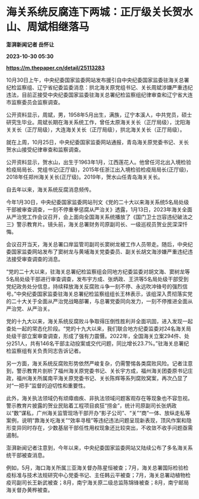 # 海关系统反腐连下两城：正厅级关长贺水山、周斌相继落马
**澎湃新闻记者 岳怀让**

**2023-10-30 05:30**

**https://m.thepaper.cn/detail/25113283**

10月30日上午，中央纪委国家监委网站发布援引自中央纪委国家监委驻海关总署纪检监察组、辽宁省纪委监委消息：拱北海关原党组书记、关长周斌涉嫌严重违纪违法，目前正接受中央纪委国家监委驻海关总署纪检监察组纪律审查和辽宁省大连市监察委员会监察调查。

公开资料显示，周斌，男，1958年5月出生，满族，辽宁本溪人，中共党员，硕士研究生毕业。周斌长期在海关系统工作，曾任太原海关关长（正厅局级），沈阳海关关长（正厅局级），大连海关关长（正厅局级），拱北海关关长（正厅局级）。

就在上周，10月25日，中央纪委国家监委网站通报，青岛海关原党委书记、关长贺水山接受纪律审查和监察调查。

公开资料显示，贺水山，出生于1963年1月，江西莲花人。他曾任河北出入境检验检疫局局长、党组书记(正厅级)，2015年任浙江出入境检验检疫局局长(正厅级)，2018年任郑州海关关长(正厅级)。2019年，贺水山任青岛海关关长。

自去年以来，海关系统反腐消息频传。

今年1月30日，中央纪委国家监委网站刊文《党的二十大以来海关系统5名局处级干部被审查调查，一刻不停重拳惩腐从严治关》透露，1月13日，2023年海关全面从严治党工作会议召开，会上面向全国海关系统播放了《国门卫士岂容违纪破法之三》警示教育片。镜头前，海关总署财务司原副司长、一级巡视员贺业民深深忏悔。

会议召开当天，海关总署口岸监管司副司长窦树龙被工作人员带走。随后，中央纪委国家监委网站发布了窦树龙与黄埔海关党委委员、副关长胡文海涉嫌严重违纪违法接受审查调查的消息。

“党的二十大以来，驻海关总署纪检监察组会同地方纪委监委对胡文海、窦树龙等5名局处级干部进行审查调查，发布宇方成、张炳政、王洪等5名局处级干部受到党纪政务处分信息，持续释放海关反腐败斗争一刻不停、永远吹冲锋号的强烈信号。”中央纪委国家监委驻海关总署纪检监察组组长王林表示，该组深入贯彻落实党的二十大关于全面从严治党战略部署，与总署党委同向发力，一刻不停推进全面从严治党、从严治关。

党的十九大以来，海关系统反腐败斗争取得压倒性胜利并全面巩固，进入发现一起查处一起的常态化阶段。“党的十九大以来，我们联合地方纪委监委对24名海关局处级干部立案审查调查，形成了强有力震慑。2022年，全国海关立案294件、处分251人，共有146名干部主动投案或交代问题，同比增长23.7%。”驻海关总署纪检监察组有关负责同志告诉记者。

另一方面，海关系统反腐败形势依然严峻复杂，仍需警惕各类腐败风险。记者注意到，警示教育片剖析了福州海关原党委书记、关长宇方成，福州海关团委原书记庄政，福州海关所属南平海关原党委书记、关长陈辉等系列腐败窝案，再次凸显了对“一把手”监督的迫切性和重要性。

此外，海关执法领域仍有顽瘴痼疾、非执法领域问题客观存在等现象也不容忽视。警示教育片披露的贺业民贴着工程项目疯狂“捞金”，统计司原副司长张炳政以“数”谋私，广州海关监管现场干部开办“影子公司”、“关”“商”一体、放纵走私等案例，说明“靠海关吃海关”“效率寻租”等违纪违法问题呈现新表现，顶风作案和隐形变异同时存在，少数基层干部任性用权现象还比较突出，不收敛不收手问题亟需遏制。

澎湃新闻记者注意到，今年以来，中央纪委国家监委网站又陆续公布了多名海关系统干部被查消息。

例如，5月，海口海关所属三亚海关督办陈星恒被查；7月，海关总署国际检验检疫标准与技术法规研究中心党委书记、主任韩云平被查；7月，海关总署动植物检疫司副司长王新武被查；8月，南宁海关原二级总监陈锦锋被查；8月，南宁邮局海关督办黄桦被查。
